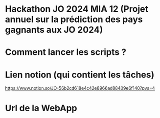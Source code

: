 # Hackathon JO 2024 MIA 12 (Projet annuel sur la prédiction des pays gagnants aux JO 2024)

# Comment lancer les scripts ?


# Lien notion (qui contient les tâches)
https://www.notion.so/JO-56b2cd618e4c42e8966ad88409e6f140?pvs=4

# Url de la WebApp